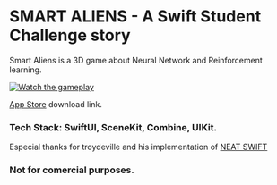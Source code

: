 # SMART ALIENS - A Swift Student Challenge story

Smart Aliens is a 3D game about Neural Network and Reinforcement learning. 

[![Watch the gameplay](https://img.youtube.com/vi/SrUT6E-Sw4A/maxresdefault.jpg)](https://www.youtube.com/watch?v=SrUT6E-Sw4A)

[App Store](https://apps.apple.com/br/app/aliens-network/id6478606549?l=en-GB) download link.

### Tech Stack: SwiftUI, SceneKit, Combine, UIKit.

Especial thanks for troydeville and his implementation of [NEAT SWIFT](https://github.com/troydeville/NEAT-swift)

### Not for comercial purposes.
